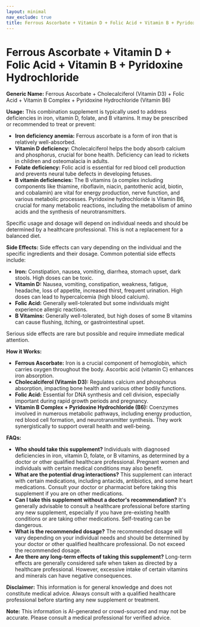 ```yaml
---
layout: minimal
nav_exclude: true
title: Ferrous Ascorbate + Vitamin D + Folic Acid + Vitamin B + Pyridoxine Hydrochloride
---
```


# Ferrous Ascorbate + Vitamin D + Folic Acid + Vitamin B + Pyridoxine Hydrochloride

**Generic Name:**  Ferrous Ascorbate + Cholecalciferol (Vitamin D3) + Folic Acid + Vitamin B Complex + Pyridoxine Hydrochloride (Vitamin B6)

**Usage:** This combination supplement is typically used to address deficiencies in iron, vitamin D, folate, and B vitamins.  It may be prescribed or recommended to treat or prevent:

* **Iron deficiency anemia:**  Ferrous ascorbate is a form of iron that is relatively well-absorbed.
* **Vitamin D deficiency:**  Cholecalciferol helps the body absorb calcium and phosphorus, crucial for bone health. Deficiency can lead to rickets in children and osteomalacia in adults.
* **Folate deficiency:** Folic acid is essential for red blood cell production and prevents neural tube defects in developing fetuses.
* **B vitamin deficiencies:** The B vitamins (a complex including components like thiamine, riboflavin, niacin, pantothenic acid, biotin, and cobalamin) are vital for energy production, nerve function, and various metabolic processes. Pyridoxine hydrochloride is Vitamin B6, crucial for many metabolic reactions, including the metabolism of amino acids and the synthesis of neurotransmitters.

Specific usage and dosage will depend on individual needs and should be determined by a healthcare professional.  This is not a replacement for a balanced diet.


**Side Effects:** Side effects can vary depending on the individual and the specific ingredients and their dosage. Common potential side effects include:

* **Iron:** Constipation, nausea, vomiting, diarrhea, stomach upset, dark stools.  High doses can be toxic.
* **Vitamin D:**  Nausea, vomiting, constipation, weakness, fatigue, headache, loss of appetite, increased thirst, frequent urination. High doses can lead to hypercalcemia (high blood calcium).
* **Folic Acid:**  Generally well-tolerated but some individuals might experience allergic reactions.
* **B Vitamins:**  Generally well-tolerated, but high doses of some B vitamins can cause flushing, itching, or gastrointestinal upset.

Serious side effects are rare but possible and require immediate medical attention.


**How it Works:**

* **Ferrous Ascorbate:** Iron is a crucial component of hemoglobin, which carries oxygen throughout the body.  Ascorbic acid (vitamin C) enhances iron absorption.
* **Cholecalciferol (Vitamin D3):**  Regulates calcium and phosphorus absorption, impacting bone health and various other bodily functions.
* **Folic Acid:**  Essential for DNA synthesis and cell division, especially important during rapid growth periods and pregnancy.
* **Vitamin B Complex + Pyridoxine Hydrochloride (B6):**  Coenzymes involved in numerous metabolic pathways, including energy production, red blood cell formation, and neurotransmitter synthesis.  They work synergistically to support overall health and well-being.


**FAQs:**

* **Who should take this supplement?** Individuals with diagnosed deficiencies in iron, vitamin D, folate, or B vitamins, as determined by a doctor or other qualified healthcare professional.  Pregnant women and individuals with certain medical conditions may also benefit.
* **What are the potential drug interactions?**  This supplement can interact with certain medications, including antacids, antibiotics, and some heart medications. Consult your doctor or pharmacist before taking this supplement if you are on other medications.
* **Can I take this supplement without a doctor's recommendation?**  It's generally advisable to consult a healthcare professional before starting any new supplement, especially if you have pre-existing health conditions or are taking other medications.  Self-treating can be dangerous.
* **What is the recommended dosage?**  The recommended dosage will vary depending on your individual needs and should be determined by your doctor or other qualified healthcare professional.  Do not exceed the recommended dosage.
* **Are there any long-term effects of taking this supplement?**  Long-term effects are generally considered safe when taken as directed by a healthcare professional. However, excessive intake of certain vitamins and minerals can have negative consequences.


**Disclaimer:** This information is for general knowledge and does not constitute medical advice.  Always consult with a qualified healthcare professional before starting any new supplement or treatment.


**Note:** This information is AI-generated or crowd-sourced and may not be accurate. Please consult a medical professional for verified advice.